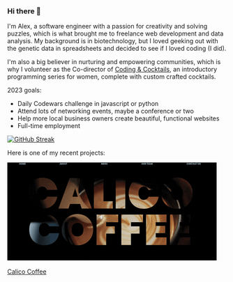 ### Hi there 👋

I'm Alex, a software engineer with a passion for creativity and solving puzzles, which is what brought me to freelance web development and data analysis. My background is in biotechnology, but I loved geeking out with the genetic data in spreadsheets and decided to see if I loved coding (I did).

I'm also a big believer in nurturing and empowering communities, which is why I volunteer as the Co-director of [Coding & Cocktails](https://codingandcocktails.kcwomenintech.org/), an introductory programming series for women, complete with custom crafted cocktails.


2023 goals:
- Daily Codewars challenge in javascript or python
- Attend lots of networking events, maybe a conference or two
- Help more local business owners create beautiful, functional websites
- Full-time employment

[![GitHub Streak](https://streak-stats.demolab.com/?user=alexeherron&theme=neon)](https://git.io/streak-stats)

<!--
**alexeherron/alexeherron** is a ✨ _special_ ✨ repository because its `README.md` (this file) appears on your GitHub profile.

Here are some ideas to get you started:

- 🔭 I’m currently working on ...
- 🌱 I’m currently learning ...
- 👯 I’m looking to collaborate on ...
- 🤔 I’m looking for help with ...
- 💬 Ask me about ...
- 📫 How to reach me: ...
- 😄 Pronouns: ...
- ⚡ Fun fact: ...
-->
Here is one of my recent projects:


![](https://github.com/alexeherron/calicocoffee/blob/main/calico.gif)


[Calico Coffee](https://calicocoffee.netlify.app/)
